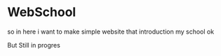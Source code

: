 # WebSchool

so in here i want to make simple website that introduction my school ok

But Still in progres
